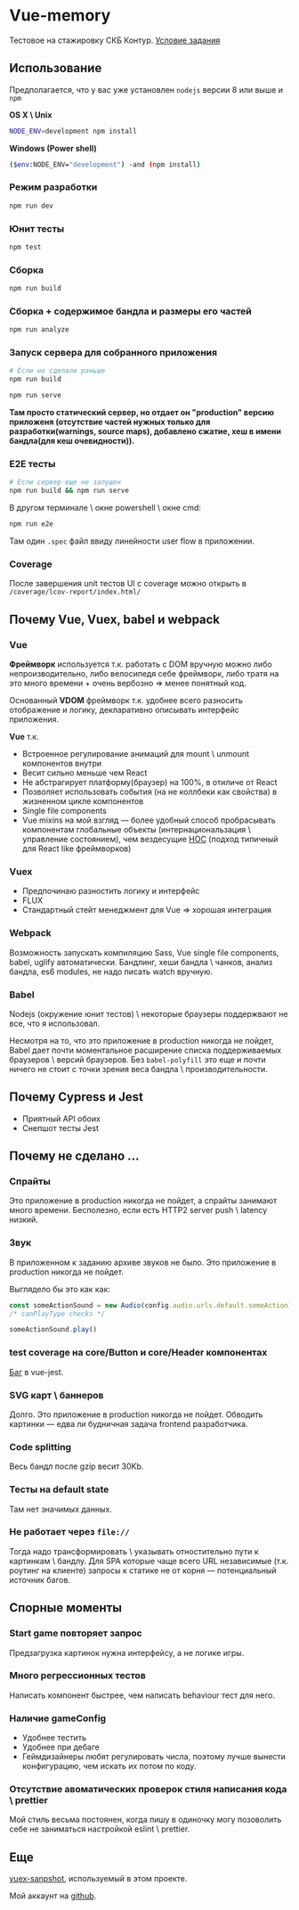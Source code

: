# Vue-memory
Тестовое на стажировку СКБ Контур.
[Условие задания](https://docs.google.com/document/d/1mGdzJfIA9TTFPbMs8etZjPWQ_VSlIV7RWc4kcJXXTQI/edit)


## Использование
Предполагается, что у вас уже установлен `nodejs` версии 8 или выше и `npm`

**OS X \ Unix**
```bash
NODE_ENV=development npm install
```

**Windows (Power shell)**
```bash
($env:NODE_ENV="development") -and (npm install)
```

### Режим разработки
```bash
npm run dev
```

### Юнит тесты
```bash
npm test
```

### Сборка
```bash
npm run build
```

### Сборка + содержимое бандла и размеры его частей
```bash
npm run analyze
```

### Запуск сервера для cобранного приложения
```bash
# Если не сделали раньше
npm run build
```

```bash
npm run serve
```

__Там просто статический сервер, но отдает он "production" версию приложеня (отсутствие частей нужных только для разработки(warnings, source maps), добавлено сжатие, хеш в имени бандла(для кеш очевидности)).__

### E2E тесты
```bash
# Если сервер еще не запущен
npm run build && npm run serve
```

В другом терминале \ окне powershell \ окне cmd:
```bash
npm run e2e
```

Там один `.spec` файл ввиду линейности user flow в приложении.

### Coverage
После завершения unit тестов UI с coverage можно открыть в
`/coverage/lcov-report/index.html/`

## Почему Vue, Vuex, babel и webpack
### Vue
**Фреймворк** используется т.к. работать с DOM вручную можно 
либо непроизводительно,
либо велосипедя себе фреймворк,
либо тратя на это много времени + очень вербозно => менее понятный код.

Основанный **VDOM** фреймворк т.к. удобнее всего разносить отображение и логику, 
декларативно описывать интерфейс приложения.

**Vue** т.к. 
- Встроенное регулирование анимаций для mount \ unmount компонентов внутри
- Весит сильно меньше чем React
- Не абстрагирует платформу(браузер) на 100%, в отиличе от React
- Позволяет использовать события (на не коллбеки как свойства) в жизненном цикле компонентов
- Single file components
- Vue mixins на мой взгляд — более удобный способ пробрасывать компонентам глобальные объекты 
(интернациональзация \ управление состоянием), чем вездесущие [HOC](https://reactjs.org/docs/higher-order-components.html) (подход типичный для React like фреймворков)

### Vuex
- Предпочинаю разностить логику и интерфейс
- FLUX
- Стандартный стейт менеджмент для Vue => хорошая интеграция

### Webpack
Возможность запускать компиляцию Sass, Vue single file components, babel, uglify автоматически.
Бандлинг, хеши бандла \ чанков, анализ бандла, es6 modules, не надо писать watch вручную.

### Babel
Nodejs (окружение юнит тестов) \ некоторые браузеры поддержвают не все, что я использовал.

Несмотря на то, что это приложение в production никогда не пойдет, Babel дает 
почти моментальное расширение списка поддерживаемых браузеров \ версий браузеров.
Без `babel-polyfill` это еще и почти ничего не стоит с точки зрения веса бандла \ производительности.


## Почему Сypress и Jest
 - Приятный API обоих
 - Cнепшот тесты Jest


## Почему не сделано ...
### Спрайты
Это приложение в production никогда не пойдет, а спрайты занимают много времени.
Бесполезно, если есть HTTP2 server push \ latency низкий.

### Звук
В приложенном к заданию архиве звуков не было.
Это приложение в production никогда не пойдет.

Выглядело бы это как как:
```js
const someActionSound = new Audio(config.audio.urls.default.someAction)
/* canPlayType checks */

someActionSound.play()
```

### test coverage на core/Button и core/Header компонентах
[Баг](https://github.com/vuejs/vue-jest/issues/32) в vue-jest.

### SVG карт \ баннеров
Долго.
Это приложение в production никогда не пойдет.
Обводить картинки — едва ли будничная задача frontend разработчика.

### Code splitting
Весь бандл после gzip весит 30Kb.

### Тесты на default state
Там нет значимых данных.

### Не работает через `file://`
Тогда надо трансформировать \ указывать отностительно пути к картинкам \ бандлу.
Для SPA которые чаще всего URL независимые (т.к. роутинг на клиенте) 
запросы к статике не от корня — потенциальный источник багов.

## Спорные моменты
### Start game повторяет запрос
Предзагрузка картинок нужна интерфейсу, а не логике игры.

### Много регрессионных тестов
Написать компонент быстрее, чем написать behaviour тест для него.

### Наличие gameConfig
- Удобнее тестить
- Удобнее при дебаге
- Геймдизайнеры любят регулировать числа, поэтому лучше вынести конфигурацию, чем искать их потом по коду.


### Отсутствие авоматических проверок стиля написания кода \ prettier
Мой стиль весьма постоянен, когда пишу в одиночку могу позоволить себе не заниматься настройкой
eslint \ prettier.


## Eще
[vuex-sanpshot](https://github.com/VsevolodTrofimov/vuex-snapshot), используемый в этом проекте.

Мой аккаунт на [github](https://github.com/VsevolodTrofimov).